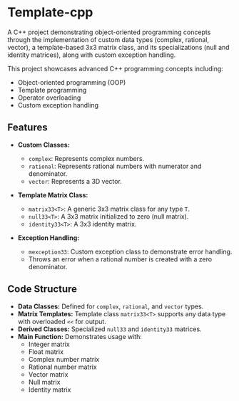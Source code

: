 # Template-cpp
A C++ project demonstrating object-oriented programming concepts through the implementation of custom data types (complex, rational, vector), a template-based 3x3 matrix class, and its specializations (null and identity matrices), along with custom exception handling.

This project showcases advanced C++ programming concepts including:
- Object-oriented programming (OOP)
- Template programming
- Operator overloading
- Custom exception handling

##  Features

- **Custom Classes:**
  - `complex`: Represents complex numbers.
  - `rational`: Represents rational numbers with numerator and denominator.
  - `vector`: Represents a 3D vector.
  
- **Template Matrix Class:**
  - `matrix33<T>`: A generic 3x3 matrix class for any type `T`.
  - `null33<T>`: A 3x3 matrix initialized to zero (null matrix).
  - `identity33<T>`: A 3x3 identity matrix.

- **Exception Handling:**
  - `mexception33`: Custom exception class to demonstrate error handling.
  - Throws an error when a rational number is created with a zero denominator.

##  Code Structure

- **Data Classes:** Defined for `complex`, `rational`, and `vector` types.
- **Matrix Templates:** Template class `matrix33<T>` supports any data type with overloaded `<<` for output.
- **Derived Classes:** Specialized `null33` and `identity33` matrices.
- **Main Function:** Demonstrates usage with:
  - Integer matrix
  - Float matrix
  - Complex number matrix
  - Rational number matrix
  - Vector matrix
  - Null matrix
  - Identity matrix
